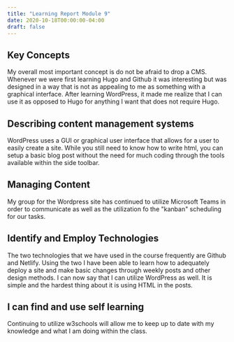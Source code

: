 ```yaml
---
title: "Learning Report Module 9"
date: 2020-10-18T00:00:00-04:00
draft: false
---
```


## Key Concepts
My overall most important concept is do not be afraid to drop a CMS. Whenever we were first learning Hugo and Github it was interesting but was designed in a way that is not as 
appealing to me as something with a graphical interface. After learning WordPress, it made me realize that I can use it as opposed to Hugo for anything I want that does not require
Hugo.

## Describing content management systems
WordPress uses a GUI or graphical user interface that allows for a user to easily create a site. While you still need to know how to write html, you can setup a basic blog post 
without the need for much coding through the tools available within the side toolbar.

## Managing Content
My group for the Wordpress site has continued to utilize Microsoft Teams in order to communicate
as well as the utilization fo the "kanban" scheduling for our tasks.

## Identify and Employ Technologies
The two technologies that we have used in the course frequently are Github and Netlify.
Using the two I have been able to learn how to adequately deploy a site and make basic changes
through weekly posts and other design methods. I can now say that I can utilize WordPress as well. It is simple and the hardest thing about it is using HTML in the posts.

## I can find and use self learning
Continuing to utilize w3schools will allow me to keep up to date with my knowledge and what 
I am doing within the class.
